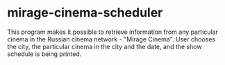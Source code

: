 # mirage-cinema-scheduler
This program makes it possible to retrieve information from any particular cinema in the Russian cinema network - "Mirage Cinema". User chooses the city, the particular cinema in the city and the date, and the show schedule is being printed.
